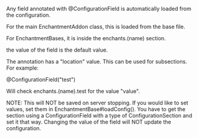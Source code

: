 Any field annotated with @ConfigurationField is automatically loaded from the configuration.

For the main EnchantmentAddon class, this is loaded from the base file.

For EnchantmentBases, it is inside the enchants.(name) section.

the value of the field is the default value.

The annotation has a "location" value. This can be used for subsections. For example:

@ConfigurationField("test")

Will check enchants.(name).test for the value "value".

NOTE: This will NOT be saved on server stopping. 
If you would like to set values, set them in EnchantmentBase#loadConfig().
You have to get the section using a ConfigurationField with a type of ConfigurationSection and set it that way.
Changing the value of the field will NOT update the configuration.